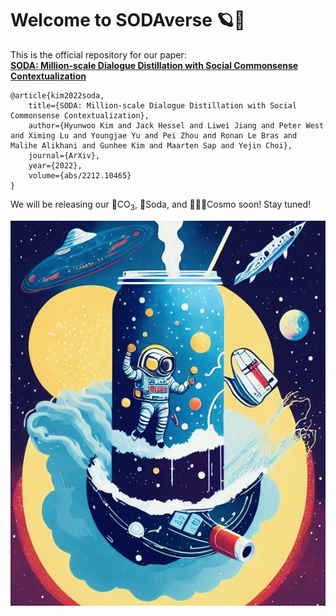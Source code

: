 # Welcome to SODAverse 🪐🌟

This is the official repository for our paper:<br>[<b>SODA: Million-scale Dialogue Distillation with Social Commonsense Contextualization</b>](https://arxiv.org/abs/2212.10465)<br>

```
@article{kim2022soda,
    title={SODA: Million-scale Dialogue Distillation with Social Commonsense Contextualization},
    author={Hyunwoo Kim and Jack Hessel and Liwei Jiang and Peter West and Ximing Lu and Youngjae Yu and Pei Zhou and Ronan Le Bras and Malihe Alikhani and Gunhee Kim and Maarten Sap and Yejin Choi},
    journal={ArXiv},
    year={2022},
    volume={abs/2212.10465}
}
```

We will be releasing our 🫧CO<sub>3</sub>, 🥤Soda, and 🧑🏻‍🚀Cosmo soon!
Stay tuned!

![cosmo-in-soda](assets/cover.jpg)
